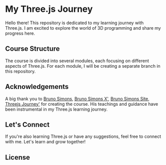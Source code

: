 # My Three.js Journey

Hello there! This repository is dedicated to my learning journey with Three.js.
I am excited to explore the world of 3D programming and share my progress here.

## Course Structure

The course is divided into several modules, each focusing on different aspects of Three.js. For each module,
I will be creating a separate branch in this repository.

## Acknowledgements

A big thank you to [Bruno Simons](https://github.com/brunosimon), 
[Bruno Simons X'](https://twitter.com/bruno_simon),
[Bruno Simons Site](https://bruno-simon.com/), 
[Threejs Journey'](https://threejs-journey.com/)
for creating the course. His teachings and guidance have been instrumental in my Three.js learning journey.

## Let's Connect

If you're also learning Three.js or have any suggestions, feel free to connect with me. Let's learn and grow together!

## License

